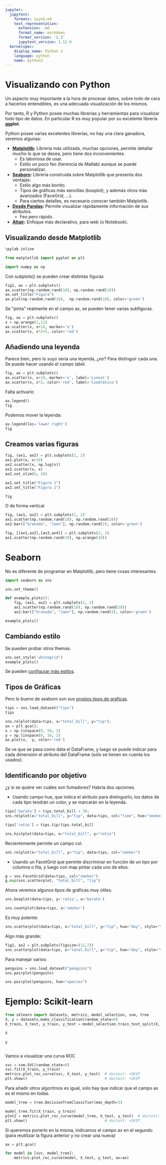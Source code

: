 ```yaml
---
jupyter:
  jupytext:
    formats: ipynb,md
    text_representation:
      extension: .md
      format_name: markdown
      format_version: '1.3'
      jupytext_version: 1.12.0
  kernelspec:
    display_name: Python 3
    language: python
    name: python3
---
```


# Visualizando con Python


Un aspecto muy importante a la hora de procesar datos, sobre todo de cara a hacerlos entendibles, es una adecuada visualización de los mismos.


Por tanto, R y Python posee muchas librerías y herramientas para visualizar todo tipo de datos. En particular R es muy popular por su excelente librería **ggplot**.


Python posee varias excelentes librerías, no hay una clara ganadora, veremos algunas:

- **[Matplotlib](https://matplotlib.org/):** Librería más utilizada, muchas opciones, permite detallar mucho lo que se desea, pero tiene dos inconvenientes. 
   - Es laboriosa de usar.
   - Estilo un poco feo (herencia de Matlab) aunque se puede personalizar.
- **[Seaborn](https://seaborn.pydata.org/):** Librería construida sobre Matplotlib que presenta dos ventajas:
   - Estilo algo más bonito.
   - Tipos de gráficas más sencillas (boxplot), y además otros más avanzados (FaceGrid, ...).
   - Para ciertos detalles, es necesario conocer también Matplotlib.
- **[Desde Pandas](https://pandas.pydata.org/docs/getting_started/intro_tutorials/04_plotting.html):** Permite visualizar rápidamente información de sus atributos.
   - Feo pero rápido.
- **[Altair](https://altair-viz.github.io/):** Enfoque más declarativo, para web (o Notebook).


## Visualizando desde Matplotlib

```python
%pylab inline
```

```python
from matplotlib import pyplot as plt
```

```python
import numpy as np
```

Con  subplots() se pueden crear distintas figuras

```python
fig1, ax = plt.subplots()
ax.scatter(np.random.rand(10), np.random.rand(10))
ax.set_title("Figura")
ax.plot(np.random.rand(10),  np.random.rand(10), color='green')
```

Se "pinta" realmente en el campo ax, se pueden tener varias subfiguras.

```python
fig, ax = plt.subplots()
x = np.arange(1,11)
ax.scatter(x, x+10, marker='o')
ax.scatter(x, x*2+5, color='red')
```

## Añadiendo una leyenda


Parece bien, pero lo suyo sería una leyenda, ¿no? Para distinguir cada una. Se puede hacer usando el campo label.

```python
fig, ax = plt.subplots()
ax.scatter(x, x+10, marker='o', label='Lineal')
ax.scatter(x, x*2, color='red', label='Cuadrático')
```

Falta activarlo

```python
ax.legend()
fig
```

Podemos mover la leyenda:

```python
ax.legend(loc='lower right')
fig
```

## Creamos varias figuras

```python
fig, (ax1, ax2) = plt.subplots(1, 2)
ax1.plot(x, x+10)
ax2.scatter(x, np.log(x))
ax2.scatter(x, x)
ax2.set_xlim(0, 20)
```

```python
ax1.set_title("Figura 1")
ax2.set_title("Figura 2")
```

```python
fig
```

O de forma vertical

```python
fig, (ax1, ax2) = plt.subplots(1, 2)
ax1.scatter(np.random.rand(10), np.random.rand(10))
ax2.bar(["Granada", "Jaen"], np.random.rand(2), color='green')
```

```python
fig, [[ax1,ax2],[ax3,ax4]] = plt.subplots(2, 2)
ax1.scatter(np.random.rand(10), np.arange(10))
```

# Seaborn


No es diferente de programar en Matplotlib, pero tiene cosas interesantes.

```python
import seaborn as sns
```

```python
sns.set_theme()
```

```python
def example_plots():
    fig, (ax1, ax2) = plt.subplots(1, 2)
    ax1.scatter(np.random.rand(10), np.random.rand(10))
    ax2.bar(["Granada", "Jaen"], np.random.rand(2), color='green')
```

```python
example_plots()
```

## Cambiando estilo


Se pueden probar otros themas.

```python
sns.set_style('whitegrid')
example_plots()
```

Se pueden [configurar más estilos](https://seaborn.pydata.org/tutorial/aesthetics.html).


## Tipos de Gráficas


Pero lo bueno de seaborn son sus [propios tipos de gráficas](http://seaborn.pydata.org/tutorial.html).

```python
tips = sns.load_dataset("tips")
tips
```

```python
sns.relplot(data=tips, x="total_bill", y="tip");
ax = plt.gca();
x = np.linspace(0, 50, 2)
y = np.linspace(0, 10, 2)
ax.plot(x,  y, color='red')
```

Se ve que se pasa como data el DataFrame, y luego se puede indicar para cada dimensión el atributo del DataFrame (sólo se tienen en cuenta los usados).


## Identificando por objetivo


¿y si se quiere ver cuáles son fumadores? Habría dos opciones.


- Usando campo hue, que indica el atributo para distinguirlo, los datos de cada tipo tendrán un color, y se marcarán en la leyenda.

```python
tips['barato'] = tips.total_bill > 30;
sns.relplot(x="total_bill", y="tip", data=tips, col="time", hue="smoker", style="sex")
```

```python
tips['ratio'] = tips.tip/tips.total_bill
```

```python
sns.histplot(data=tips, x="total_bill", y="ratio")
```

Recientemente permite un campo col.

```python
sns.relplot(x="total_bill", y="tip", data=tips, col="smoker")
```

- Usando un FacetGrid que permite discriminar en función de un tipo por columna o fila, y luego con map pintar cada uno de ellos.

```python
g = sns.FacetGrid(data=tips, col="smoker")
g.map(sns.scatterplot, "total_bill", "tip")
```

Ahora veremos algunos tipos de gráficas muy útiles.

```python
sns.boxplot(data=tips, y='ratio', x='barato')
```

```python
sns.countplot(data=tips, x='smoker')
```

Es muy potente:

```python
sns.scatterplot(data=tips, x="total_bill", y="tip", hue="day", style="time")
```

Algo más grande:

```python
fig2, ax2 = plt.subplots(figsize=(12,7))
sns.scatterplot(data=tips, x="total_bill", y="tip", hue="day", style="time", ax=ax2)
```

Para manejar varios:

```python
penguins = sns.load_dataset("penguins")
sns.pairplot(penguins)
```

```python
sns.pairplot(penguins, hue="species")
```

# Ejemplo: Scikit-learn

```python
from sklearn import datasets, metrics, model_selection, svm, tree
X, y = datasets.make_classification(random_state=0)
X_train, X_test, y_train, y_test = model_selection.train_test_split(X, y, random_state=0)
```

```python
X
```

```python
y
```

```python

```

Vamos a visualizar una curva ROC

```python
svc = svm.SVC(random_state=0)
svc.fit(X_train, y_train)
metrics.plot_roc_curve(svc, X_test, y_test)  # doctest: +SKIP
plt.show()                                   # doctest: +SKIP
```

Para añadir otros algoritmos es igual, solo hay que indicar que el campo ax es el mismo en todas.

```python
model_tree = tree.DecisionTreeClassifier(max_depth=5)
```

```python
model_tree.fit(X_train, y_train)
plot2 = metrics.plot_roc_curve(model_tree, X_test, y_test)  # doctest: +SKIP
plt.show()                                   # doctest: +SKIP
```

Si queremos ponerlo en la misma, indicamos el campo ax en el segundo (para reutilizar la figura anterior y no crear una nueva)

```python
ax = plt.gca()

for model in [svc, model_tree]:
    metrics.plot_roc_curve(model, X_test, y_test, ax=ax)  
```

